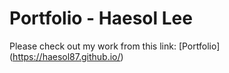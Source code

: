 # Portfolio - Haesol Lee

Please check out my work from this link: [Portfolio] (https://haesol87.github.io/)
